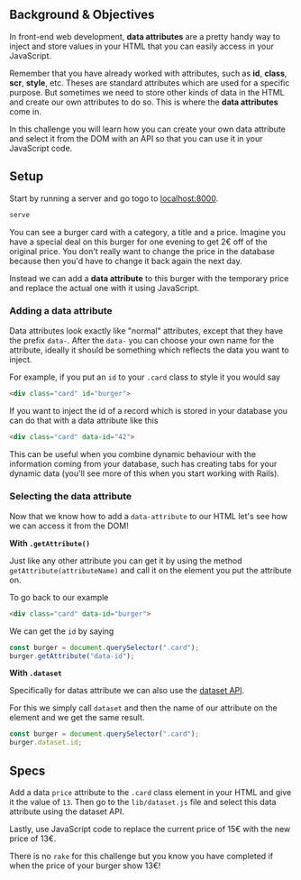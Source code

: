 ## Background & Objectives

In front-end web development, **data attributes** are a pretty handy way to inject and store values in your HTML that you can easily access in your JavaScript.

Remember that you have already worked with attributes, such as **id**, **class**, **scr**, **style**, etc. Theses are standard attributes which are used for a specific purpose. But sometimes we need to store other kinds of data in the HTML and create our own attributes to do so. This is where the **data attributes** come in.

In this challenge you will learn how you can create your own data attribute and select it from the DOM with an API so that you can use it in your JavaScript code.

## Setup

Start by running a server and go togo to [localhost:8000](http://localhost:8000).

```bash
serve
```

You can see a burger card with a category, a title and a price. Imagine you have a special deal on this burger for one evening to get 2€ off of the original price. You don't really want to change the price in the database because then you'd have to change it back again the next day.

Instead we can add a **data attribute** to this burger with the temporary price and replace the actual one with it using JavaScript.

### Adding a data attribute

Data attributes look exactly like "normal" attributes, except that they have the prefix `data-`. After the `data-` you can choose your own name for the attribute, ideally it should be something which reflects the data you want to inject.

For example, if you put an `id` to your `.card` class to style it you would say

```html
<div class="card" id="burger">
```

If you want to inject the id of a record which is stored in your database you can do that with a data attribute like this

```html
<div class="card" data-id="42">
```

This can be useful when you combine dynamic behaviour with the information coming from your database, such has creating tabs for your dynamic data (you'll see more of this when you start working with Rails).


### Selecting the data attribute

Now that we know how to add a `data-attribute` to our HTML let's see how we can access it from the DOM!

**With `.getAttribute()`**

Just like any other attribute you can get it by using the method `getAttribute(attributeName)` and call it on the element you put the attribute on.

To go back to our example

```html
<div class="card" data-id="burger">
```

We can get the `id` by saying

```javascript
const burger = document.querySelector(".card");
burger.getAttribute("data-id");
```

**With `.dataset`**

Specifically for datas attribute we can also use the [dataset API]("https://developer.mozilla.org/en-US/docs/Web/API/HTMLElement/dataset").

For this we simply call `dataset` and then the name of our attribute on the element and we get the same result.

```javascript
const burger = document.querySelector(".card");
burger.dataset.id;
```

## Specs

Add a data `price` attribute to the `.card` class element in your HTML and give it the value of `13`. Then go to the `lib/dataset.js` file and select this data attribute using the dataset API.

Lastly, use JavaScript code to replace the current price of 15€ with the new price of 13€.


There is no `rake` for this challenge but you know you have completed if when the price of your burger show 13€!
